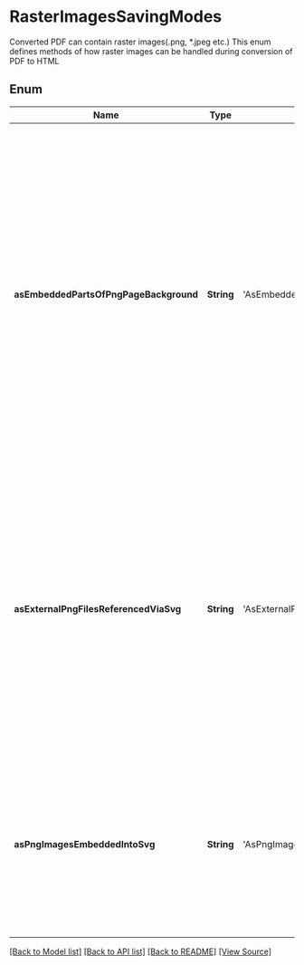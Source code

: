 ﻿# RasterImagesSavingModes
Converted PDF can contain raster images(.png, *.jpeg etc.)
This enum defines methods of how raster images can be handled
during conversion of PDF to HTML
            

## Enum
Name | Type | Value | Description
------------ | ------------- | ------------- | -------------
**asEmbeddedPartsOfPngPageBackground** | **String** | 'AsEmbeddedPartsOfPngPageBackground' | Will be generated one big PNG background file for each result page. Raster images will be embedded into that file and rendered as regions of that image. No external PNG files for each image will be generated, only one PNG file per page will be present in conversion result set of files.
**asExternalPngFilesReferencedViaSvg** | **String** | 'AsExternalPngFilesReferencedViaSvg' | distinct raster images will be put apart as PNG files but will be referenced through wrapping SVG images, i.e. will be generated one PNG file and one SVG for each raster image, and each of such SVGs will contain links to relevant PNG file
**asPngImagesEmbeddedIntoSvg** | **String** | 'AsPngImagesEmbeddedIntoSvg' | for each distinct raster file will be generated wrapper SVG image, and raster image will be embedded as Base64 encoded strings into that SVG image

[[Back to Model list]](../README.md#documentation-for-models) [[Back to API list]](../README.md#documentation-for-api-endpoints) [[Back to README]](../README.md) [[View Source]](../AsposePdfCloud/Models/RasterImagesSavingModes.swift)

